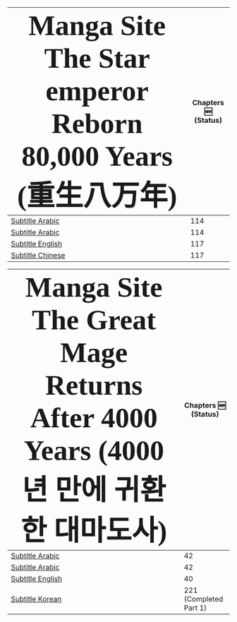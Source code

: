 <!--<div align="center"><b><p>-->

<span style="font-family:Nunito; font-size:4em;">Manga Site The Star emperor Reborn 80,000 Years (重生八万年)</span> | Chapters :new: (Status)
------- | ------
[Subtitle Arabic](https://www.azoramanga.com/manga/the-star-emperor/) | 114
[Subtitle Arabic](https://mangakm.com/manga/the-star-emperor/) | 114
[Subtitle English](https://mangabob.com/manga/reborn-80000-years/) | 117
[Subtitle Chinese](https://www.ohmanhua.com/13410/) | 117

<span style="font-family:Nunito; font-size:4em;">Manga Site The Great Mage Returns After 4000 Years (4000년 만에 귀환한 대마도사)</span> | Chapters :new: (Status)
------ | -----
[Subtitle Arabic](https://www.azoramanga.com/manga/the-great-mage-returns-after-4000-years/) | 42
[Subtitle Arabic](https://mangalek.com/manga/the-great-mage-returns-after-4000-years/) | 42
[Subtitle English](https://toonily.net/manga/the-great-mage-returns-after-4000-years/) | 40
[Subtitle Korean](https://page.kakao.com/home?seriesId=50621874&page=1) | 221 (Completed Part 1)

<!--[Subtitle Korean](https://namu.wiki/w/4000%EB%85%84%20%EB%A7%8C%EC%97%90%20%EA%B7%80%ED%99%98%ED%95%9C%20%EB%8C%80%EB%A7%88%EB%8F%84%EC%82%AC)-->
